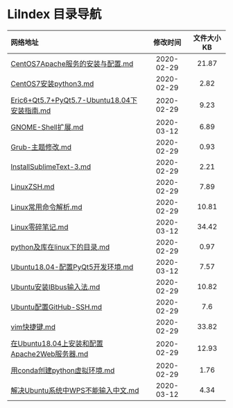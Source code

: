 # LiIndex 目录导航

| 网络地址  | 修改时间 | 文件大小KB |
| :-- | :-: | :-: |
| [CentOS7Apache服务的安装与配置.md](https://github.com/Chendemo12/KnowledgeGraph/wiki/CentOS7Apache服务的安装与配置) | 2020-02-29 | 21.87 |
| [CentOS7安装python3.md](https://github.com/Chendemo12/KnowledgeGraph/wiki/CentOS7安装python3) | 2020-02-29 | 2.82 |
| [Eric6+Qt5.7+PyQt5.7-Ubuntu18.04下安装指南.md](https://github.com/Chendemo12/KnowledgeGraph/wiki/Eric6+Qt5.7+PyQt5.7-Ubuntu18.04下安装指南) | 2020-02-29 | 9.23 |
| [GNOME-Shell扩展.md](https://github.com/Chendemo12/KnowledgeGraph/wiki/GNOME-Shell扩展) | 2020-03-12 | 6.89 |
| [Grub-主题修改.md](https://github.com/Chendemo12/KnowledgeGraph/wiki/Grub-主题修改) | 2020-02-29 | 0.93 |
| [InstallSublimeText-3.md](https://github.com/Chendemo12/KnowledgeGraph/wiki/InstallSublimeText-3) | 2020-02-29 | 2.21 |
| [LinuxZSH.md](https://github.com/Chendemo12/KnowledgeGraph/wiki/LinuxZSH) | 2020-02-29 | 7.89 |
| [Linux常用命令解析.md](https://github.com/Chendemo12/KnowledgeGraph/wiki/Linux常用命令解析) | 2020-02-29 | 10.81 |
| [Linux零碎笔记.md](https://github.com/Chendemo12/KnowledgeGraph/wiki/Linux零碎笔记) | 2020-03-12 | 34.42 |
| [python及库在linux下的目录.md](https://github.com/Chendemo12/KnowledgeGraph/wiki/python及库在linux下的目录) | 2020-02-29 | 0.97 |
| [Ubuntu18.04-配置PyQt5开发环境.md](https://github.com/Chendemo12/KnowledgeGraph/wiki/Ubuntu18.04-配置PyQt5开发环境) | 2020-03-12 | 7.57 |
| [Ubuntu安装IBbus输入法.md](https://github.com/Chendemo12/KnowledgeGraph/wiki/Ubuntu安装IBbus输入法) | 2020-02-29 | 10.82 |
| [Ubuntu配置GitHub-SSH.md](https://github.com/Chendemo12/KnowledgeGraph/wiki/Ubuntu配置GitHub-SSH) | 2020-02-29 | 7.6 |
| [vim快捷键.md](https://github.com/Chendemo12/KnowledgeGraph/wiki/vim快捷键) | 2020-02-29 | 33.82 |
| [在Ubuntu18.04上安装和配置Apache2Web服务器.md](https://github.com/Chendemo12/KnowledgeGraph/wiki/在Ubuntu18.04上安装和配置Apache2Web服务器) | 2020-02-29 | 12.93 |
| [用conda创建python虚拟环境.md](https://github.com/Chendemo12/KnowledgeGraph/wiki/用conda创建python虚拟环境) | 2020-02-29 | 1.76 |
| [解决Ubuntu系统中WPS不能输入中文.md](https://github.com/Chendemo12/KnowledgeGraph/wiki/解决Ubuntu系统中WPS不能输入中文) | 2020-03-12 | 4.34 |
